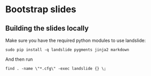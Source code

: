 # Bootstrap slides

## Building the slides locally

Make sure you have the required python modules to use landslide:

```
sudo pip install -q landslide pygments jinja2 markdown
```

And then run

```
find . -name \"*.cfg\" -exec landslide {} \;
```
